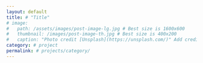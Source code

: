 ```yaml
---
layout: default
title: # "Title"
# image:
#   path: /assets/images/post-image-lg.jpg # Best size is 1600x600
#   thumbnail: /images/post-image-th.jpg # Best size is 400x200
#   caption: "Photo credit [Unsplash](https://unsplash.com/)" Add credit
category: # project
permalink: # projects/category/
---
```

